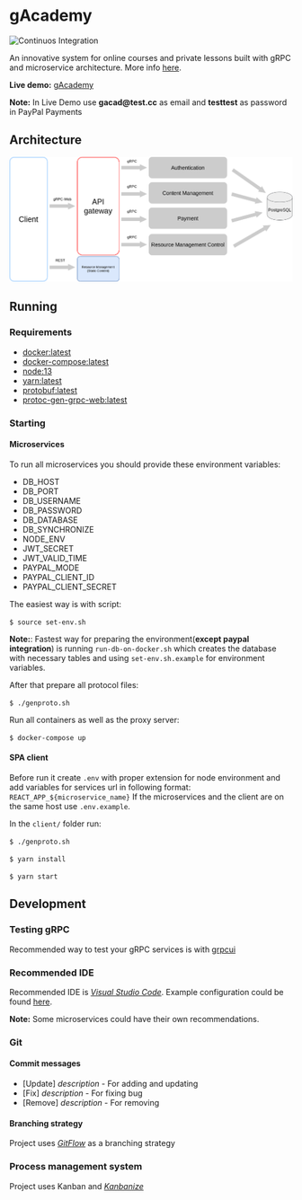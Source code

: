 # gAcademy

![Continuos Integration](https://github.com/samigeorgiev/gAcademy/workflows/Continuos%20Integration/badge.svg)

An innovative system for online courses and private lessons built with gRPC and microservice architecture.
More info [here](https://docs.google.com/document/d/1fkdSdzDGGP2k6GoWZbLf5tiuc6XammQNQSOXZIz-FHo/edit?usp=sharing).

**Live demo:** [gAcademy](http://sameca.ddns.net:3002)

**Note:** In Live Demo use **gacad&#8203;@test.cc** as email and **testtest** as password in PayPal Payments

## Architecture

![architecture](https://github.com/samigeorgiev/gAcademy/blob/develop/architecture.png)

## Running

### Requirements

- [docker:latest](https://docs.docker.com/install)
- [docker-compose:latest](https://docs.docker.com/compose/install)
- [node:13](https://nodejs.org/en/download)
- [yarn:latest](https://classic.yarnpkg.com/en/docs/install/#debian-stable)
- [protobuf:latest](https://github.com/protocolbuffers/protobuf/releases)
- [protoc-gen-grpc-web:latest](https://github.com/grpc/grpc-web/releases)

### Starting

#### Microservices

To run all microservices you should provide these environment variables:

- DB_HOST
- DB_PORT
- DB_USERNAME
- DB_PASSWORD
- DB_DATABASE
- DB_SYNCHRONIZE
- NODE_ENV
- JWT_SECRET
- JWT_VALID_TIME
- PAYPAL_MODE
- PAYPAL_CLIENT_ID
- PAYPAL_CLIENT_SECRET

The easiest way is with script:

`$ source set-env.sh`

**Note:**: Fastest way for preparing the environment(**except paypal integration**) is running `run-db-on-docker.sh` which creates the database with necessary tables and using `set-env.sh.example` for environment variables.

After that prepare all protocol files:

`$ ./genproto.sh`

Run all containers as well as the proxy server:

`$ docker-compose up`

#### SPA client

Before run it create `.env` with proper extension for node environment and add variables for services url in following format: `REACT_APP_${microservice_name}`
If the microservices and the client are on the same host use `.env.example`.

In the `client/` folder run:

`$ ./genproto.sh`

`$ yarn install`

`$ yarn start`

## Development

### Testing gRPC

Recommended way to test your gRPC services is with [grpcui](https://github.com/fullstorydev/grpcui)

### Recommended IDE

Recommended IDE is [*Visual Studio Code*](https://code.visualstudio.com).
Example configuration could be found [here](https://gist.github.com/samigeorgiev/9ae961943212bc7872f46840519e308b).

**Note:** Some microservices could have their own recommendations.

### Git

#### Commit messages

- [Update] *description* - For adding and updating
- [Fix] *description* - For fixing bug
- [Remove] *description* - For removing

#### Branching strategy

Project uses [*GitFlow*](https://www.atlassian.com/git/tutorials/comparing-workflows/gitflow-workflow) as a branching strategy

### Process management system

Project uses Kanban and [*Kanbanize*](https://tues.kanbanize.com/ctrl_board/7/)

